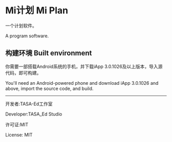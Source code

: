 # Mi计划 Mi Plan
一个计划软件。

A program software.

## 构建环境 Built environment
你需要一部搭载Android系统的手机，并下载iApp 3.0.1026及以上版本，导入源代码，即可构建。

You'll need an Android-powered phone and download iApp 3.0.1026 and above, import the source code, and build.

---

开发者:TASA-Ed工作室

Developer:TASA_Ed Studio

许可证:MIT

License: MIT
